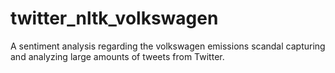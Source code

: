 # twitter_nltk_volkswagen
A sentiment analysis regarding the volkswagen emissions scandal capturing and analyzing large amounts of tweets from Twitter.
